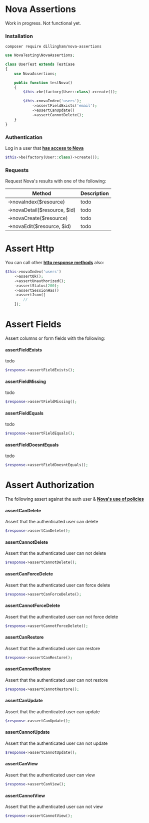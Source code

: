 # Nova Assertions

Work in progress. Not functional yet.

### Installation

```
composer require dillingham/nova-assertions
```
```php
use NovaTesting\NovaAssertions;

class UserTest extends TestCase
{
    use NovaAssertions;

    public function testNova()
    {
        $this->be(factory(User::class)->create());

        $this->novaIndex('users');
            ->assertFieldExists('email');
            ->assertCanUpdate()
            ->assertCannotDelete();
    }
}
```

### Authentication
Log in a user that **[has access to Nova](https://nova.laravel.com/docs/2.0/installation.html#authorizing-nova)**
```php
$this->be(factory(User::class)->create());
```

### Requests

Request Nova's results with one of the following:

| Method | Description |
| - | - |
| ->novaIndex($resource) | todo |
| ->novaDetail($resource, $id) | todo |
| ->novaCreate($resource) | todo |
| ->novaEdit($resource, $id) | todo |

# Assert Http
You can call other **[http response methods](https://laravel.com/docs/5.8/http-tests#available-assertions)** also:

```php
$this->novaIndex('users')
    ->assertOk();
    ->assertUnauthorized();
    ->assertStatus(200);
    ->assertSessionHas()
    ->assertJson([
        //
    ]);
```

# Assert Fields

Assert columns or form fields with the following:

#### assertFieldExists
todo
```php
$response->assertFieldExists();
```
#### assertFieldMissing
todo
```php
$response->assertFieldMissing();
```
#### assertFieldEquals
todo
```php
$response->assertFieldEquals();
```
#### assertFieldDoesntEquals
todo
```php
$response->assertFieldDoesntEquals();
```

# Assert Authorization

The following assert against the auth user & **[Nova's use of policies](https://nova.laravel.com/docs/2.0/resources/authorization.html#authorization)**

#### assertCanDelete
Assert that the authenticated user can delete
```php
$response->assertCanDelete();
```
#### assertCannotDelete
Assert that the authenticated user can not delete
```php
$response->assertCannotDelete();
```
#### assertCanForceDelete
Assert that the authenticated user can force delete
```php
$response->assertCanForceDelete();
```
#### assertCannotForceDelete
Assert that the authenticated user can not force delete
```php
$response->assertCannotForceDelete();
```
#### assertCanRestore
Assert that the authenticated user can restore
```php
$response->assertCanRestore();
```
#### assertCannotRestore
Assert that the authenticated user can not restore
```php
$response->assertCannotRestore();
```
#### assertCanUpdate
Assert that the authenticated user can update
```php
$response->assertCanUpdate();
```
#### assertCannotUpdate
Assert that the authenticated user can not update
```php
$response->assertCannotUpdate();
```
#### assertCanView
Assert that the authenticated user can view
```php
$response->assertCanView();
```
#### assertCannotView
Assert that the authenticated user can not view
```php
$response->assertCannotView();
```